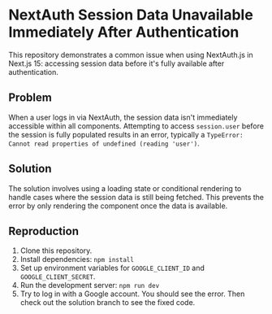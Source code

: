 # NextAuth Session Data Unavailable Immediately After Authentication

This repository demonstrates a common issue when using NextAuth.js in Next.js 15: accessing session data before it's fully available after authentication.

## Problem

When a user logs in via NextAuth, the session data isn't immediately accessible within all components.  Attempting to access `session.user` before the session is fully populated results in an error, typically a `TypeError: Cannot read properties of undefined (reading 'user')`.

## Solution

The solution involves using a loading state or conditional rendering to handle cases where the session data is still being fetched. This prevents the error by only rendering the component once the data is available.

## Reproduction

1. Clone this repository.
2. Install dependencies: `npm install`
3. Set up environment variables for `GOOGLE_CLIENT_ID` and `GOOGLE_CLIENT_SECRET`.
4. Run the development server: `npm run dev`
5. Try to log in with a Google account. You should see the error.  Then check out the solution branch to see the fixed code.